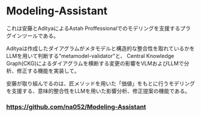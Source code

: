 # Modeling-Assistant
これは安藤とAdityaによるAstah Proffessionalでのモデリングを支援するプラグインツールである。

Adityaは作成したダイアグラムがメタモデルと構造的な整合性を取れているかをLLMを用いて判断する"metamodel-validator"と、
Central Knowledge Graph(CKG)によるダイアグラムを横断する変更の影響をVLMおよびLLMで分析、修正する機能を実装して。

安藤が取り組んでるのは、匠メソッドを用いた「価値」をもとに行うモデリングを支援する、意味的整合性をLLMを用いた影響分析、修正提案の機能である。



### https://github.com/na052/Modeling-Assistant
